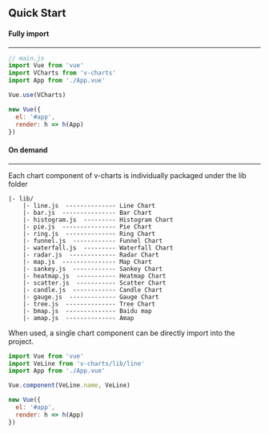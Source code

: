 ## Quick Start

#### Fully import
-----

```js
// main.js
import Vue from 'vue'
import VCharts from 'v-charts'
import App from './App.vue'

Vue.use(VCharts)

new Vue({
  el: '#app',
  render: h => h(App)
})
```

#### On demand
-----

Each chart component of v-charts is individually packaged under the lib folder

```
|- lib/
    |- line.js  -------------- Line Chart
    |- bar.js  --------------- Bar Chart
    |- histogram.js  --------- Histogram Chart
    |- pie.js  --------------- Pie Chart
    |- ring.js  -------------- Ring Chart
    |- funnel.js  ------------ Funnel Chart
    |- waterfall.js  --------- Waterfall Chart
    |- radar.js  ------------- Radar Chart
    |- map.js  --------------- Map Chart
    |- sankey.js  ------------ Sankey Chart
    |- heatmap.js  ----------- Heatmap Chart
    |- scatter.js  ----------- Scatter Chart
    |- candle.js  ------------ Candle Chart
    |- gauge.js  ------------- Gauge Chart
    |- tree.js  -------------- Tree Chart
    |- bmap.js  -------------- Baidu map
    |- amap.js  -------------- Amap
```

When used, a single chart component can be directly import into the project.

```js
import Vue from 'vue'
import VeLine from 'v-charts/lib/line'
import App from './App.vue'

Vue.component(VeLine.name, VeLine)

new Vue({
  el: '#app',
  render: h => h(App)
})
```
